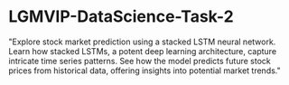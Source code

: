 # LGMVIP-DataScience-Task-2
"Explore stock market prediction using a stacked LSTM neural network. Learn how stacked LSTMs, a potent deep learning architecture, capture intricate time series patterns. See how the model predicts future stock prices from historical data, offering insights into potential market trends."
